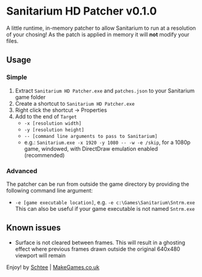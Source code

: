 # Sanitarium HD Patcher v0.1.0
A little runtime, in-memory patcher to allow Sanitarium to run at a resolution
of your chosing! As the patch is applied in memory it will **not** modify your
files.

## Usage
### Simple
1. Extract `Sanitarium HD Patcher.exe` and `patches.json` to your Sanitarium
game folder
2. Create a shortcut to `Sanitarium HD Patcher.exe`
3. Right click the shortcut -> Properties
4. Add to the end of `Target`
	* `-x [resolution width]`
	* `-y [resolution height]`
	* `-- [command line arguments to pass to Sanitarium]`
	* e.g.: `Sanitarium.exe -x 1920 -y 1080 -- -w -e /skip`, for a 1080p game,
	windowed, with DirectDraw emulation enabled (recommended)

### Advanced
The patcher can be run from outside the game directory by providing the
following command line argument:
* `-e [game executable location]`, e.g. `-e c:\Games\Sanitarium\Sntrm.exe`
This can also be useful if your game executable is not named `Sntrm.exe`

## Known issues
* Surface is not cleared between frames. This will result in a ghosting effect
where previous frames drawn outside the original 640x480 viewport will remain

Enjoy!
by [Schtee](http://www.twitter.com/schtee) |
[MakeGames.co.uk](http://www.makegames.co.uk)
